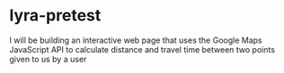 # lyra-pretest
I will be building an interactive web page that uses the Google Maps JavaScript API to calculate distance and travel time between two points given to us by a user 
